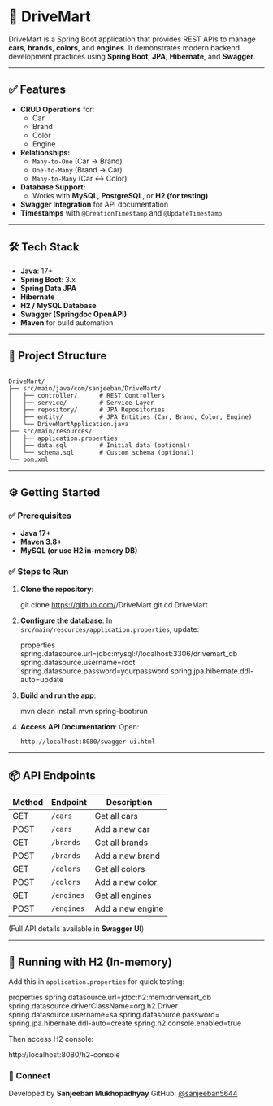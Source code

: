 # 🚗 DriveMart

DriveMart is a Spring Boot application that provides REST APIs to manage **cars**, **brands**, **colors**, and **engines**. It demonstrates modern backend development practices using **Spring Boot**, **JPA**, **Hibernate**, and **Swagger**.

---

## ✅ Features
- **CRUD Operations** for:
  - Car
  - Brand
  - Color
  - Engine
- **Relationships:**
  - `Many-to-One` (Car → Brand)
  - `One-to-Many` (Brand → Car)
  - `Many-to-Many` (Car ↔ Color)
- **Database Support:**
  - Works with **MySQL**, **PostgreSQL**, or **H2 (for testing)**
- **Swagger Integration** for API documentation
- **Timestamps** with `@CreationTimestamp` and `@UpdateTimestamp`

---

## 🛠 Tech Stack
- **Java**: 17+
- **Spring Boot**: 3.x
- **Spring Data JPA**
- **Hibernate**
- **H2 / MySQL Database**
- **Swagger (Springdoc OpenAPI)**
- **Maven** for build automation

---

## 📂 Project Structure
```

DriveMart/
├── src/main/java/com/sanjeeban/DriveMart/
│   ├── controller/      # REST Controllers
│   ├── service/         # Service Layer
│   ├── repository/      # JPA Repositories
│   ├── entity/          # JPA Entities (Car, Brand, Color, Engine)
│   └── DriveMartApplication.java
├── src/main/resources/
│   ├── application.properties
│   ├── data.sql         # Initial data (optional)
│   └── schema.sql       # Custom schema (optional)
└── pom.xml

````

---

## ⚙️ Getting Started

### ✅ Prerequisites
- **Java 17+**
- **Maven 3.8+**
- **MySQL (or use H2 in-memory DB)**

### ✅ Steps to Run
1. **Clone the repository**:

   git clone https://github.com/<your-username>/DriveMart.git
   cd DriveMart


2. **Configure the database**:
   In `src/main/resources/application.properties`, update:

   properties
   spring.datasource.url=jdbc:mysql://localhost:3306/drivemart_db
   spring.datasource.username=root
   spring.datasource.password=yourpassword
   spring.jpa.hibernate.ddl-auto=update
   

3. **Build and run the app**:

   
   mvn clean install
   mvn spring-boot:run
   

4. **Access API Documentation**:
   Open:

   ```
   http://localhost:8080/swagger-ui.html
   ```

---

## 📦 API Endpoints

| Method | Endpoint   | Description      |
| ------ | ---------- | ---------------- |
| GET    | `/cars`    | Get all cars     |
| POST   | `/cars`    | Add a new car    |
| GET    | `/brands`  | Get all brands   |
| POST   | `/brands`  | Add a new brand  |
| GET    | `/colors`  | Get all colors   |
| POST   | `/colors`  | Add a new color  |
| GET    | `/engines` | Get all engines  |
| POST   | `/engines` | Add a new engine |

(Full API details available in **Swagger UI**)

---

## 🧪 Running with H2 (In-memory)

Add this in `application.properties` for quick testing:

properties
spring.datasource.url=jdbc:h2:mem:drivemart_db
spring.datasource.driverClassName=org.h2.Driver
spring.datasource.username=sa
spring.datasource.password=
spring.jpa.hibernate.ddl-auto=create
spring.h2.console.enabled=true


Then access H2 console:


http://localhost:8080/h2-console





### 🔗 Connect

Developed by **Sanjeeban Mukhopadhyay**
GitHub: [@sanjeeban5644](https://github.com/sanjeeban5644)


